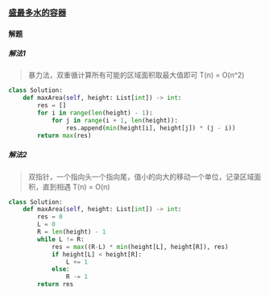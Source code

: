 ### [盛最多水的容器](https://leetcode-cn.com/problems/container-with-most-water/)

#### 解题

##### 解法1

> 暴力法，双重循计算所有可能的区域面积取最大值即可 T(n) = O(n^2)

```python
class Solution:
    def maxArea(self, height: List[int]) -> int:
        res = []
        for i in range(len(height) - 1):
            for j in range(i + 1, len(height)):
                res.append(min(height[i], height[j]) * (j - i))
        return max(res)
```

##### 解法2

> 双指针，一个指向头一个指向尾，值小的向大的移动一个单位，记录区域面积，直到相遇 T(n) = O(n)

```python
class Solution:
    def maxArea(self, height: List[int]) -> int:
        res = 0
        L = 0
        R = len(height) - 1
        while L != R:
            res = max((R-L) * min(height[L], height[R]), res)
            if height[L] < height[R]:
                L += 1
            else:
                R -= 1
        return res
```
